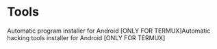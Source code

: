# Tools
Automatic program installer for Android [ONLY FOR TERMUX]Automatic hacking tools installer for Android [ONLY FOR TERMUX]


